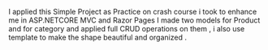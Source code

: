 I applied this Simple Project as Practice on crash course i took to enhance me in ASP.NETCORE MVC and Razor Pages 
I made two models for Product and for category and applied full CRUD operations on them , i also use template to make the shape beautiful and organized .
